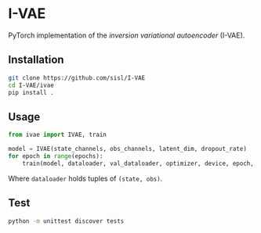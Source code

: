 # I-VAE
PyTorch implementation of the _inversion variational autoencoder_ (I-VAE).

## Installation
```sh
git clone https://github.com/sisl/I-VAE
cd I-VAE/ivae
pip install .
```

## Usage
```python
from ivae import IVAE, train

model = IVAE(state_channels, obs_channels, latent_dim, dropout_rate)
for epoch in range(epochs):
    train(model, dataloader, val_dataloader, optimizer, device, epoch, epochs)
```

Where `dataloader` holds tuples of `(state, obs)`.

## Test
```sh
python -m unittest discover tests
```
